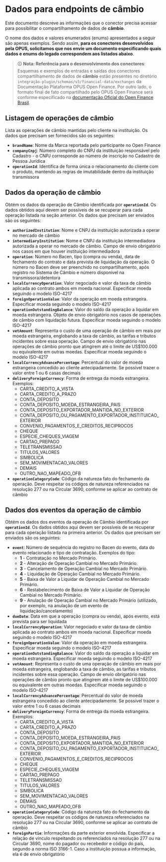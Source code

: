 # Dados para endpoints de câmbio

Este documento descreve as informações que o conector precisa acessar para possibilitar o compartilhamento de dados de **câmbio**.

O nome dos dados e valores enumerados (enums) apresentados a seguir são apenas exemplos. Sendo assim, **para os conectores desenvolvidos pela OPUS, solicitamos que nos envie um documento especificando quais dados e enums do legado correspondem aos listados abaixo**.

> 🛈 **Nota: Referência para o desenvolvimento dos conectores**: Esquemas e exemplos de entradas e saídas dos conectores compartilhamento de dados de **câmbio** estão presentes no diretório `integração-plugin/schemas/v3/financial-data/exchanges` da Documentação Plataforma OPUS Open Finance. Por outro lado, o formato final de fato compartilhado pelo OPUS Open Finance será conforme especificado na [documentação Oficial do Open Finance Brasil](https://openfinancebrasil.atlassian.net/wiki/spaces/OF/pages/345113312/Informa+es+T+cnicas+-+DC+C+mbio+-+v1.0.0).

## Listagem de operações de câmbio

Lista as operações de câmbio mantidas pelo cliente na instituição. Os dados que precisam ser fornecidos são os seguintes:

- **`brandName`**: Nome da Marca reportada pelo participante no Open Finance
- **`companyCnpj`**: Número completo do CNPJ da instituição responsável pelo Cadastro - o CNPJ corresponde ao número de inscrição no Cadastro de Pessoa Jurídica
- **`operationId`**: Identifica de forma única o relacionamento do cliente com o produto, mantendo as regras de imutabilidade dentro da instituição transmissora

## Dados da operação de câmbio

Obtém os dados da operação de Câmbio identificada por **`operationId`**. Os dados obtidos aqui devem ser possíveis de se recuperar para cada operação listada na seção anterior. Os dados que precisam ser enviados são os seguintes:

- **`authorizedInstitution`**: Nome e CNPJ da instituição autorizada a operar no mercado de câmbio
- **`intermediaryInstitution`**: Nome e CNPJ da instituição intermediadora autorizada a operar no mercado de câmbio. Campo de envio obrigatório nos casos em que houver instituição intermediadora
- **`operation`**: Número no Bacen, tipo (compra ou venda), data de fechamento do contrato e data prevista de liquidação da operação. O número no Bacen deve ser preenchido no compartilhamento, após registro no Sistema de Câmbio e número disponível na transmissora/detentora
- **`localCurrencyOperation`**: Valor negociado e valor da taxa de câmbio aplicada ao contrato ambos em moeda nacional. Especificar moeda seguindo o modelo ISO-4217
- **`foreignOperationValue`**: Valor da operação em moeda estrangeira. Especificar moeda seguindo o modelo ISO-4217
- **`operationOutstandingBalance`**: Valor do saldo da operação a liquidar em moeda estrangeira. Objeto de envio obrigatório nos casos de operações de câmbio com liquidação futura. Especificar moeda seguindo o modelo ISO-4217
- **`vetAmount`**: Representa o custo de uma operação de câmbio em reais por moeda estrangeira, englobando a taxa de câmbio, as tarifas e tributos incidentes sobre essa operação. Campo de envio obrigatório nas operações de câmbio pronto que atingirem até o limite de US$100.000 ou equivalente em outras moedas. Especificar moeda seguindo o modelo ISO-4217
- **`localCurrencyAdvancePercentage`**: Percentual do valor de moeda estrangeira concedido ao cliente antecipadamente. Se possível trazer o valor entre 1 ou 6 casas decimais
- **`deliveryForeignCurrency`**: Forma de entrega da moeda estrangeira. Exemplos:
    - CARTA_CREDITO_A_VISTA
    - CARTA_CREDITO_A_PRAZO
    - CONTA_DEPOSITO
    - CONTA_DEPOSITO_MOEDA_ESTRANGEIRA_PAIS
    - CONTA_DEPOSITO_EXPORTADOR_MANTIDA_NO_EXTERIOR
    - CONTA_DEPOSITO_OU_PAGAMENTO_EXPORTADOR_INSTITUICAO_EXTERIOR
    - CONVENIO_PAGAMENTOS_E_CREDITOS_RECIPROCOS
    - CHEQUE
    - ESPECIE_CHEQUES_VIAGEM
    - CARTAO_PREPAGO
    - TELETRANSMISSAO
    - TITULOS_VALORES
    - SIMBOLICA
    - SEM_MOVIMENTACAO_VALORES
    - DEMAIS
    - OUTRO_NAO_MAPEADO_OFB  
- **`operationCategoryCode`**: Código da natureza fato do fechamento da operação. Deve respeitar os códigos de natureza referenciados na resolução 277 ou na Circular 3690, conforme se aplicar ao contrato de câmbio

## Dados dos eventos da operação de câmbio

Obtém os dados dos eventos da operação de Câmbio identificada por **`operationId`**. Os dados obtidos aqui devem ser possíveis de se recuperar para cada operação listada na primeira anterior. Os dados que precisam ser enviados são os seguintes:

- **`event`**: Número de sequência do registro no Bacen do evento, data do evento relacionado e tipo de contratação. Exemplos do tipo:
    - **1** - Contratação no Mercado Primário.
    - **2** - Alteração de Operação Cambial no Mercado Primário.
    - **3** - Cancelamento de Operação Cambial no Mercado Primário.
    - **4** - Liquidação de Operação Cambial no Mercado Primário.
    - **5** - Baixa de Valor a Liquidar de Operação Cambial no Mercado Primário.
    - **6** - Restabelecimento de Baixa de Valor a Liquidar de Operação Cambial no Mercado Primário.
    - **9** - Anulação de Operação Cambial no Mercado Primário (utilizado, por exemplo, na anulação de um evento de liquidação/cancelamento)
- **`dueDate`**: Data em que a operação (compra ou venda), após evento, está prevista para ser liquidada
- **`localCurrencyOperation`**: Valor negociado e valor da taxa de câmbio aplicada ao contrato ambos em moeda nacional. Especificar moeda seguindo o modelo ISO-4217
- **`foreignOperationValue`**: Valor da operação em moeda estrangeira. Especificar moeda seguindo o modelo ISO-4217
- **`operationOutstandingBalance`**: Valor do saldo da operação a liquidar em moeda estrangeira. Especificar moeda seguindo o modelo ISO-4217
- **`vetAmount`**: Representa o custo de uma operação de câmbio em reais por moeda estrangeira, englobando a taxa de câmbio, as tarifas e tributos incidentes sobre essa operação. Campo de envio obrigatório nas operações de câmbio pronto que atingirem até o limite de US$100.000 ou equivalente em outras moedas. Especificar moeda seguindo o modelo ISO-4217
- **`localCurrencyAdvancePercentage`**: Percentual do valor de moeda estrangeira concedido ao cliente antecipadamente. Se possível trazer o valor entre 1 ou 6 casas decimais
- **`deliveryForeignCurrency`**: Forma de entrega da moeda estrangeira. Exemplos:
    - CARTA_CREDITO_A_VISTA
    - CARTA_CREDITO_A_PRAZO
    - CONTA_DEPOSITO
    - CONTA_DEPOSITO_MOEDA_ESTRANGEIRA_PAIS
    - CONTA_DEPOSITO_EXPORTADOR_MANTIDA_NO_EXTERIOR
    - CONTA_DEPOSITO_OU_PAGAMENTO_EXPORTADOR_INSTITUICAO_EXTERIOR
    - CONVENIO_PAGAMENTOS_E_CREDITOS_RECIPROCOS
    - CHEQUE
    - ESPECIE_CHEQUES_VIAGEM
    - CARTAO_PREPAGO
    - TELETRANSMISSAO
    - TITULOS_VALORES
    - SIMBOLICA
    - SEM_MOVIMENTACAO_VALORES
    - DEMAIS
    - OUTRO_NAO_MAPEADO_OFB  
- **`operationCategoryCode`**: Código da natureza fato do fechamento da operação. Deve respeitar os códigos de natureza referenciados na resolução 277 ou na Circular 3690, conforme se aplicar ao contrato de câmbio
- **`foreignPartie`**: Informações da parte exterior envolvida. Especificar a relação de vínculo respeitando os referenciados na resolução 277 ou na Circular 3690, nome do pagador ou recebedor e código do país, segundo a norma ISO 3166-1. Caso a instituição possua a informação, ela é de envio obrigatório
